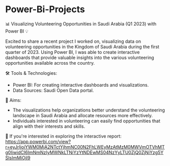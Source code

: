 # Power-Bi-Projects

📊 Visualizing Volunteering Opportunities in Saudi Arabia (Q1 2023) with Power BI 💡

Excited to share a recent project I worked on, visualizing data on volunteering opportunities in the Kingdom of Saudi Arabia during the first quarter of 2023. Using Power BI, I was able to create interactive dashboards that provide valuable insights into the various volunteering opportunities available across the country.

🛠️ Tools & Technologies:
- Power BI: For creating interactive dashboards and visualizations.
- Data Sources: Saudi Open Data portal.


 🌟 Aims:
- The visualizations help organizations better understand the volunteering landscape in Saudi Arabia and allocate resources more effectively.
- Individuals interested in volunteering can easily find opportunities that align with their interests and skills.

🙌 If you're interested in exploring the interactive report:
https://app.powerbi.com/view?r=eyJrIjoiYWM0MjA2NTctYjhmNC00N2FhLWEyMzAtMzM0MWVmOTVhMTg0IiwidCI6ImNmNzIyMWNkLTNiYzYtNDEwMS04NzYyLTU0ZjQ0ZjNiYzg5YSIsImMiOjl9

